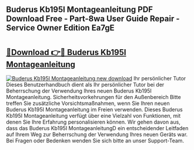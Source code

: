 ## Buderus Kb195I Montageanleitung PDF Download Free - Part-8wa User Guide Repair - Service Owner Edition Ea7gE

# <h2><a href="http://df6ak6v.blite.top/?on=Buderus+Kb195I+Montageanleitung">🔗Download 👉🔴 Buderus Kb195I Montageanleitung</a></h2>

[![Buderus Kb195I Montageanleitung new download](https://i.imgur.com/lujVjoI.png)](http://df6ak6v.blite.top/?on=Buderus+Kb195I+Montageanleitung)
Ihr persönlicher Tutor Dieses Benutzerhandbuch dient als Ihr persönlicher Tutor bei der Beherrschung der Verwendung Ihres neuen Buderus Kb195I Montageanleitung. Sicherheitsvorkehrungen für den Außenbereich Bitte treffen Sie zusätzliche Vorsichtsmaßnahmen, wenn Sie Ihren neuen Buderus Kb195I Montageanleitung im Freien verwenden. Dieses Buderus Kb195I Montageanleitung verfügt über eine Vielzahl von Funktionen, mit denen Sie Ihre Erfahrung personalisieren können. Wir gehen davon aus, dass das Buderus Kb195I MontageanleitungD ein entscheidender Leitfaden auf Ihrem Weg zur Beherrschung der Verwendung Ihres neuen Geräts war. Bei Fragen oder Bedenken wenden Sie sich bitte an unser Support-Team.
